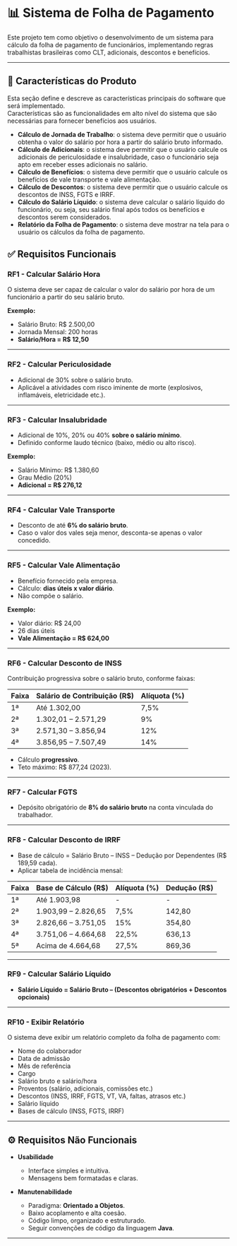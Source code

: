 # 📊 Sistema de Folha de Pagamento  

Este projeto tem como objetivo o desenvolvimento de um sistema para cálculo da folha de pagamento de funcionários, implementando regras trabalhistas brasileiras como CLT, adicionais, descontos e benefícios.  

---

## 📌 Características do Produto

Esta seção define e descreve as características principais do software que será implementado.  
Características são as funcionalidades em alto nível do sistema que são necessárias para fornecer benefícios aos usuários.

- **Cálculo de Jornada de Trabalho**: o sistema deve permitir que o usuário obtenha o valor do salário por hora a partir do salário bruto informado.  
- **Cálculo de Adicionais**: o sistema deve permitir que o usuário calcule os adicionais de periculosidade e insalubridade, caso o funcionário seja apto em receber esses adicionais no salário.  
- **Cálculo de Benefícios**: o sistema deve permitir que o usuário calcule os benefícios de vale transporte e vale alimentação.  
- **Cálculo de Descontos**: o sistema deve permitir que o usuário calcule os descontos de INSS, FGTS e IRRF.  
- **Cálculo do Salário Líquido**: o sistema deve calcular o salário líquido do funcionário, ou seja, seu salário final após todos os benefícios e descontos serem considerados.  
- **Relatório da Folha de Pagamento**: o sistema deve mostrar na tela para o usuário os cálculos da folha de pagamento.  


## ✅ Requisitos Funcionais  

### **RF1 - Calcular Salário Hora**  
O sistema deve ser capaz de calcular o valor do salário por hora de um funcionário a partir do seu salário bruto.  

**Exemplo:**  
- Salário Bruto: R$ 2.500,00  
- Jornada Mensal: 200 horas  
- **Salário/Hora = R$ 12,50**  

---

### **RF2 - Calcular Periculosidade**  
- Adicional de 30% sobre o salário bruto.  
- Aplicável a atividades com risco iminente de morte (explosivos, inflamáveis, eletricidade etc.).  

---

### **RF3 - Calcular Insalubridade**  
- Adicional de 10%, 20% ou 40% **sobre o salário mínimo**.  
- Definido conforme laudo técnico (baixo, médio ou alto risco).  

**Exemplo:**  
- Salário Mínimo: R$ 1.380,60  
- Grau Médio (20%)  
- **Adicional = R$ 276,12**  

---

### **RF4 - Calcular Vale Transporte**  
- Desconto de até **6% do salário bruto**.  
- Caso o valor dos vales seja menor, desconta-se apenas o valor concedido.  

---

### **RF5 - Calcular Vale Alimentação**  
- Benefício fornecido pela empresa.  
- Cálculo: **dias úteis x valor diário**.  
- Não compõe o salário.  

**Exemplo:**  
- Valor diário: R$ 24,00  
- 26 dias úteis  
- **Vale Alimentação = R$ 624,00**  

---

### **RF6 - Calcular Desconto de INSS**  
Contribuição progressiva sobre o salário bruto, conforme faixas:  

| Faixa | Salário de Contribuição (R$) | Alíquota (%) |
|-------|-------------------------------|--------------|
| 1ª    | Até 1.302,00                  | 7,5%         |
| 2ª    | 1.302,01 – 2.571,29           | 9%           |
| 3ª    | 2.571,30 – 3.856,94           | 12%          |
| 4ª    | 3.856,95 – 7.507,49           | 14%          |  

- Cálculo **progressivo**.  
- Teto máximo: R$ 877,24 (2023).  

---

### **RF7 - Calcular FGTS**  
- Depósito obrigatório de **8% do salário bruto** na conta vinculada do trabalhador.  

---

### **RF8 - Calcular Desconto de IRRF**  
- Base de cálculo = Salário Bruto – INSS – Dedução por Dependentes (R$ 189,59 cada).  
- Aplicar tabela de incidência mensal:  

| Faixa | Base de Cálculo (R$)        | Alíquota (%) | Dedução (R$) |
|-------|------------------------------|--------------|--------------|
| 1ª    | Até 1.903,98                 | -            | -            |
| 2ª    | 1.903,99 – 2.826,65          | 7,5%         | 142,80       |
| 3ª    | 2.826,66 – 3.751,05          | 15%          | 354,80       |
| 4ª    | 3.751,06 – 4.664,68          | 22,5%        | 636,13       |
| 5ª    | Acima de 4.664,68            | 27,5%        | 869,36       |  

---

### **RF9 - Calcular Salário Líquido**  
- **Salário Líquido = Salário Bruto – (Descontos obrigatórios + Descontos opcionais)**  

---

### **RF10 - Exibir Relatório**  
O sistema deve exibir um relatório completo da folha de pagamento com:  
- Nome do colaborador  
- Data de admissão  
- Mês de referência  
- Cargo  
- Salário bruto e salário/hora  
- Proventos (salário, adicionais, comissões etc.)  
- Descontos (INSS, IRRF, FGTS, VT, VA, faltas, atrasos etc.)  
- Salário líquido  
- Bases de cálculo (INSS, FGTS, IRRF)  

---

## ⚙️ Requisitos Não Funcionais  

- **Usabilidade**  
  - Interface simples e intuitiva.  
  - Mensagens bem formatadas e claras.  

- **Manutenabilidade**  
  - Paradigma: **Orientado a Objetos**.  
  - Baixo acoplamento e alta coesão.  
  - Código limpo, organizado e estruturado.  
  - Seguir convenções de código da linguagem **Java**.  

---

